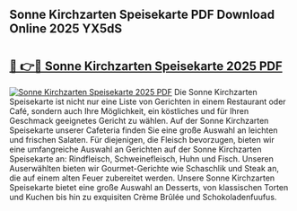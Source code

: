 ## Sonne Kirchzarten Speisekarte PDF Download Online 2025 YX5dS

# <h2><a href="http://gc5s5v6.nevu.top/?p=Sonne+Kirchzarten+Speisekarte">🔗 👉🔴 Sonne Kirchzarten Speisekarte 2025 PDF</a></h2>

[![Sonne Kirchzarten Speisekarte 2025 PDF](https://i.imgur.com/dBaPXMq.png)](http://gc5s5v6.nevu.top/?p=Sonne+Kirchzarten+Speisekarte)
Die Sonne Kirchzarten Speisekarte ist nicht nur eine Liste von Gerichten in einem Restaurant oder Café, sondern auch Ihre Möglichkeit, ein köstliches und für Ihren Geschmack geeignetes Gericht zu wählen. Auf der Sonne Kirchzarten Speisekarte unserer Cafeteria finden Sie eine große Auswahl an leichten und frischen Salaten. Für diejenigen, die Fleisch bevorzugen, bieten wir eine umfangreiche Auswahl an Gerichten auf der Sonne Kirchzarten Speisekarte an: Rindfleisch, Schweinefleisch, Huhn und Fisch. Unseren Auserwählten bieten wir Gourmet-Gerichte wie Schaschlik und Steak an, die auf einem alten Feuer zubereitet werden. Unsere Sonne Kirchzarten Speisekarte bietet eine große Auswahl an Desserts, von klassischen Torten und Kuchen bis hin zu exquisiten Crème Brûlée und Schokoladenfuufus.
